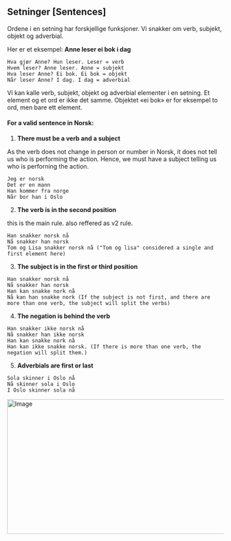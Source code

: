 ## Setninger [Sentences]

Ordene i en setning har forskjellige funksjoner. Vi snakker om verb, subjekt, objekt og adverbial. 

Her er et eksempel: **Anne leser ei bok i dag**

```
Hva gjør Anne? Hun leser. Leser = verb
Hvem leser? Anne leser. Anne = subjekt
Hva leser Anne? Ei bok. Ei bok = objekt
Når leser Anne? I dag. I dag = adverbial
```

Vi kan kalle verb, subjekt, objekt og adverbial elementer i en setning. Et element og et ord er ikke det samme. 
Objektet «ei bok» er for eksempel to ord, men bare ett element.

#### For a valid sentence in Norsk: 

1. **There must be a verb and a subject**

As the verb does not change in person or number in Norsk, it does not tell us who is performing the action.
Hence, we must have a subject telling us who is perforning the action.

```
Jeg er norsk
Det er en mann
Han kommer fra norge
Når bor han i Oslo
```

2. **The verb is in the second position**

this is the main rule. also reffered as v2 rule. 

```
Han snakker norsk nå
Nå snakker han norsk
Tom og Lisa snakker norsk nå ("Tom og lisa" considered a single and first element here)
```
   
3. **The subject is in the first or third position**

```
Han snakker norsk nå
Nå snakker han norsk
Han kan snakke nork nå
Nå kan han snakke nork (If the subject is not first, and there are more than one verb, the subject will split the verbs)
```


4. **The negation is behind the verb**

```
Han snakker ikke norsk nå
Nå snakker han ikke norsk
Han kan snakke nork nå
Han kan ikke snakke norsk. (If there is more than one verb, the negation will split them.)
```

5. **Adverbials are first or last**

```
Sola skinner i Oslo nå
Nå skinner sola i Oslo
I Oslo skinner sola nå
```

<img width="682" height="313" alt="Image" src="https://github.com/user-attachments/assets/eab757ae-0702-4219-99dd-08ed940625b5" />











